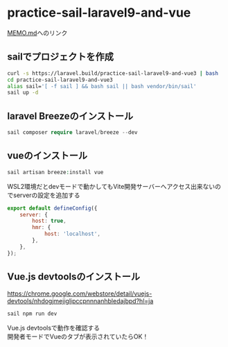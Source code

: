 # practice-sail-laravel9-and-vue

[MEMO.md](/MEMO.md)へのリンク

## sailでプロジェクトを作成

```bash
curl -s https://laravel.build/practice-sail-laravel9-and-vue3 | bash
cd practice-sail-laravel9-and-vue3
alias sail='[ -f sail ] && bash sail || bash vendor/bin/sail'
sail up -d
```

## laravel Breezeのインストール
```php
sail composer require laravel/breeze --dev
```

## vueのインストール
```php
sail artisan breeze:install vue
```

WSL2環境だとdevモードで動かしてもVite開発サーバーへアクセス出来ないのでserverの設定を追加する  
```js
export default defineConfig({
    server: {
        host: true,
        hmr: {
            host: 'localhost',
        },
    },
});
```

## Vue.js devtoolsのインストール
https://chrome.google.com/webstore/detail/vuejs-devtools/nhdogjmejiglipccpnnnanhbledajbpd?hl=ja

```bash
sail npm run dev
```

Vue.js devtoolsで動作を確認する  
開発者モードでVueのタブが表示されていたらOK！